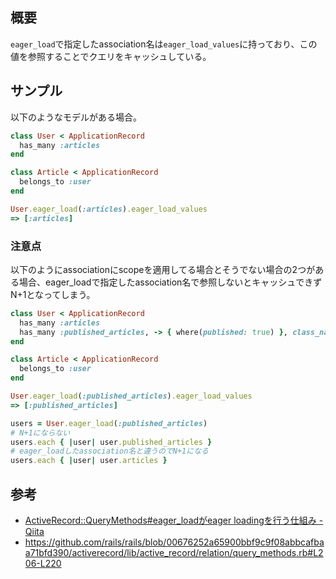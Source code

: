 ## 概要

`eager_load`で指定したassociation名は`eager_load_values`に持っており、この値を参照することでクエリをキャッシュしている。



## サンプル

以下のようなモデルがある場合。

```rb
class User < ApplicationRecord
  has_many :articles
end

class Article < ApplicationRecord
  belongs_to :user
end
```

```rb
User.eager_load(:articles).eager_load_values
=> [:articles]
```

### 注意点

以下のようにassociationにscopeを適用してる場合とそうでない場合の2つがある場合、eager_loadで指定したassociation名で参照しないとキャッシュできずN+1となってしまう。

```rb
class User < ApplicationRecord
  has_many :articles
  has_many :published_articles, -> { where(published: true) }, class_name: 'Article'
end

class Article < ApplicationRecord
  belongs_to :user
end
```

```rb
User.eager_load(:published_articles).eager_load_values
=> [:published_articles]

users = User.eager_load(:published_articles)
# N+1にならない
users.each { |user| user.published_articles }
# eager_loadしたassociation名と違うのでN+1になる
users.each { |user| user.articles }
```

## 参考

- [ActiveRecord::QueryMethods\#eager\_loadがeager loadingを行う仕組み \- Qiita](https://qiita.com/k0kubun/items/b4730dd79420bb342f17)
- https://github.com/rails/rails/blob/00676252a65900bbf9c9f08abbcafbaa71bfd390/activerecord/lib/active_record/relation/query_methods.rb#L206-L220
